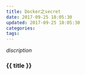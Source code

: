 ```yaml
---
title: Docker之secret
date: 2017-09-25 18:05:30
updated: 2017-09-25 18:05:30
categories:
tags:
---
```


*discription*

### {{ title }}
